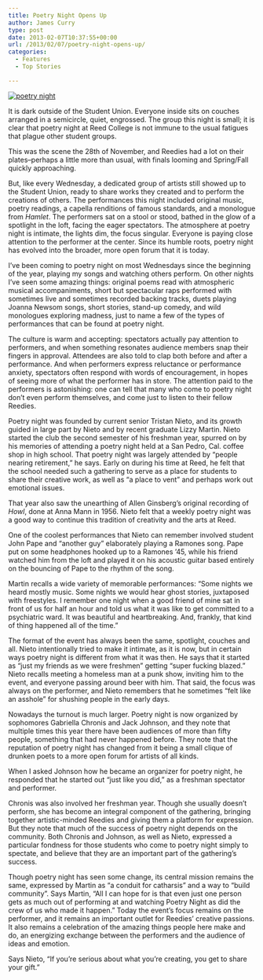 ```yaml
---
title: Poetry Night Opens Up
author: James Curry
type: post
date: 2013-02-07T10:37:55+00:00
url: /2013/02/07/poetry-night-opens-up/
categories:
  - Features
  - Top Stories

---
```

[<img class="aligncenter size-full wp-image-2026" alt="poetry night" src="https://i2.wp.com/www.reedquest.org/wp-content/uploads/2013/02/IMG_0272_web.jpg?resize=770%2C430" data-recalc-dims="1" />][1]

It is dark outside of the Student Union. Everyone inside sits on couches arranged in a semicircle, quiet, engrossed. The group this night is small; it is clear that poetry night at Reed College is not immune to the usual fatigues that plague other student groups.

This was the scene the 28th of November, and Reedies had a lot on their plates–perhaps a little more than usual, with finals looming and Spring/Fall quickly approaching.

But, like every Wednesday, a dedicated group of artists still showed up to the Student Union, ready to share works they created and to perform the creations of others. The performances this night included original music, poetry readings, a capella renditions of famous standards, and a monologue from _Hamlet_. The performers sat on a stool or stood, bathed in the glow of a spotlight in the loft, facing the eager spectators. The atmosphere at poetry night is intimate, the lights dim, the focus singular. Everyone is paying close attention to the performer at the center. Since its humble roots, poetry night has evolved into the broader, more open forum that it is today.

I&#8217;ve been coming to poetry night on most Wednesdays since the beginning of the year, playing my songs and watching others perform. On other nights I&#8217;ve seen some amazing things: original poems read with atmospheric musical accompaniments, short but spectacular raps performed with sometimes live and sometimes recorded backing tracks, duets playing Joanna Newsom songs, short stories, stand-up comedy, and wild monologues exploring madness, just to name a few of the types of performances that can be found at poetry night.

The culture is warm and accepting: spectators actually pay attention to performers, and when something resonates audience members snap their fingers in approval. Attendees are also told to clap both before and after a performance. And when performers express reluctance or performance anxiety, spectators often respond with words of encouragement, in hopes of seeing more of what the performer has in store. The attention paid to the performers is astonishing: one can tell that many who come to poetry night don&#8217;t even perform themselves, and come just to listen to their fellow Reedies.

Poetry night was founded by current senior Tristan Nieto, and its growth guided in large part by Nieto and by recent graduate Lizzy Martin. Nieto started the club the second semester of his freshman year, spurred on by his memories of attending a poetry night held at a San Pedro, Cal. coffee shop in high school. That poetry night was largely attended by “people nearing retirement,” he says. Early on during his time at Reed, he felt that the school needed such a gathering to serve as a place for students to share their creative work, as well as &#8220;a place to vent&#8221; and perhaps work out emotional issues.

That year also saw the unearthing of Allen Ginsberg&#8217;s original recording of _Howl_, done at Anna Mann in 1956. Nieto felt that a weekly poetry night was a good way to continue this tradition of creativity and the arts at Reed.

One of the coolest performances that Nieto can remember involved student John Pape and &#8220;another guy&#8221; elaborately playing a Ramones song. Pape put on some headphones hooked up to a Ramones &#8217;45, while his friend watched him from the loft and played it on his acoustic guitar based entirely on the bouncing of Pape to the rhythm of the song.

Martin recalls a wide variety of memorable performances: &#8220;Some nights we heard mostly music. Some nights we would hear ghost stories, juxtaposed with freestyles. I remember one night when a good friend of mine sat in front of us for half an hour and told us what it was like to get committed to a psychiatric ward. It was beautiful and heartbreaking. And, frankly, that kind of thing happened all of the time.”

The format of the event has always been the same, spotlight, couches and all. Nieto intentionally tried to make it intimate, as it is now, but in certain ways poetry night is different from what it was then. He says that it started as “just my friends as we were freshmen” getting “super fucking blazed.” Nieto recalls meeting a homeless man at a punk show, inviting him to the event, and everyone passing around beer with him. That said, the focus was always on the performer, and Nieto remembers that he sometimes “felt like an asshole” for shushing people in the early days.

Nowadays the turnout is much larger. Poetry night is now organized by sophomores Gabriella Chronis and Jack Johnson, and they note that multiple times this year there have been audiences of more than fifty people, something that had never happened before. They note that the reputation of poetry night has changed from it being a small clique of drunken poets to a more open forum for artists of all kinds.

When I asked Johnson how he became an organizer for poetry night, he responded that he started out “just like you did,” as a freshman spectator and performer.

Chronis was also involved her freshman year. Though she usually doesn&#8217;t perform, she has become an integral component of the gathering, bringing together artistic-minded Reedies and giving them a platform for expression. But they note that much of the success of poetry night depends on the community. Both Chronis and Johnson, as well as Nieto, expressed a particular fondness for those students who come to poetry night simply to spectate, and believe that they are an important part of the gathering&#8217;s success.

Though poetry night has seen some change, its central mission remains the same, expressed by Martin as &#8220;a conduit for catharsis&#8221; and a way to &#8220;build community&#8221;. Says Martin, &#8220;All I can hope for is that even just one person gets as much out of performing at and watching Poetry Night as did the crew of us who made it happen.” Today the event’s focus remains on the performer, and it remains an important outlet for Reedies&#8217; creative passions. It also remains a celebration of the amazing things people here make and do, an energizing exchange between the performers and the audience of ideas and emotion.

Says Nieto, “If you&#8217;re serious about what you&#8217;re creating, you get to share your gift.”

 [1]: https://i2.wp.com/www.reedquest.org/wp-content/uploads/2013/02/IMG_0272_web.jpg